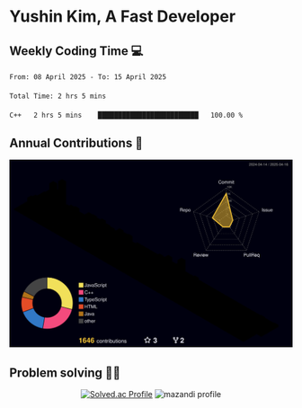 # Yushin Kim, A Fast Developer

## Weekly Coding Time 💻

<!--START_SECTION:waka-->

```txt
From: 08 April 2025 - To: 15 April 2025

Total Time: 2 hrs 5 mins

C++   2 hrs 5 mins    █████████████████████████   100.00 %
```

<!--END_SECTION:waka-->

## Annual Contributions 🏃

![](./profile-3d-contrib/profile-night-rainbow.svg)

## Problem solving 👨‍💻

<div align="center">

[![Solved.ac Profile](http://mazassumnida.wtf/api/v2/generate_badge?boj=kys010306)](https://solved.ac/kys010306)
![mazandi profile](http://mazandi.herokuapp.com/api?handle=kys010306&theme=dark)

</div>
